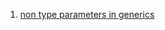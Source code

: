  1. [non type parameters in generics](https://stackoverflow.com/questions/47675493/equivalent-of-specific-template-usage-in-c-for-rust)
